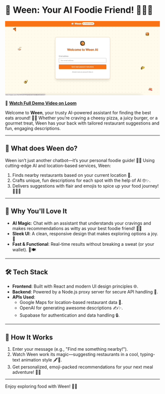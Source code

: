 # 🍴 **Ween**: Your AI Foodie Friend! 🤖🍕🌮

![Ween Demo](weengif.gif)

🎥 [**Watch Full Demo Video on Loom**](https://www.loom.com/share/129ee352b8374a1dbfecb91cb4d247e5)

Welcome to **Ween**, your trusty AI-powered assistant for finding the best eats around! 🥗✨ Whether you’re craving a cheesy pizza, a juicy burger, or a gourmet treat, Ween has your back with tailored restaurant suggestions and fun, engaging descriptions. 

---

## 🌟 **What does Ween do?**
Ween isn’t just another chatbot—it’s your personal foodie guide! 🍔💬 Using cutting-edge AI and location-based services, Ween:
1. Finds nearby restaurants based on your current location 📍.
2. Crafts unique, fun descriptions for each spot with the help of AI 🤓✨.
3. Delivers suggestions with flair and emojis to spice up your food journey! 🥳🍣🍩

---

## 🚀 **Why You'll Love It**
- **AI Magic**: Chat with an assistant that understands your cravings and makes recommendations as witty as your best foodie friend! 🍔🎉
- **Sleek UI**: A clean, responsive design that makes exploring options a joy. 🌟
- **Fast & Functional**: Real-time results without breaking a sweat (or your wallet). 💨🍽️

---

## 🛠 **Tech Stack**
- **Frontend**: Built with React and modern UI design principles 🌐.
- **Backend**: Powered by a Node.js proxy server for secure API handling 🚀.
- **APIs Used**:
  - Google Maps for location-based restaurant data 📍.
  - OpenAI for generating awesome descriptions ✍️✨.
  - Supabase for authentication and data handling 🔒.

---

## 🤔 **How It Works**
1. Enter your message (e.g., "Find me something nearby!").
2. Watch Ween work its magic—suggesting restaurants in a cool, typing-text animation style 🖋️🤖.
3. Get personalized, emoji-packed recommendations for your next meal adventure! 🍴🥳

---

Enjoy exploring food with Ween! 🌟🍕
